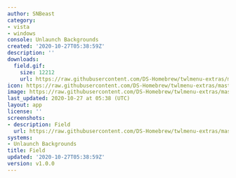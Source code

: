 ```yaml
---
author: SNBeast
category:
- vista
- windows
console: Unlaunch Backgrounds
created: '2020-10-27T05:38:59Z'
description: ''
downloads:
  field.gif:
    size: 12212
    url: https://raw.githubusercontent.com/DS-Homebrew/twlmenu-extras/master/_nds/TWiLightMenu/unlaunch/backgrounds/field.gif
icon: https://raw.githubusercontent.com/DS-Homebrew/twlmenu-extras/master/_nds/TWiLightMenu/unlaunch/backgrounds/field.gif
image: https://raw.githubusercontent.com/DS-Homebrew/twlmenu-extras/master/_nds/TWiLightMenu/unlaunch/backgrounds/field.gif
last_updated: 2020-10-27 at 05:38 (UTC)
layout: app
license: ''
screenshots:
- description: Field
  url: https://raw.githubusercontent.com/DS-Homebrew/twlmenu-extras/master/_nds/TWiLightMenu/unlaunch/backgrounds/field.gif
systems:
- Unlaunch Backgrounds
title: Field
updated: '2020-10-27T05:38:59Z'
version: v1.0.0
---
```

